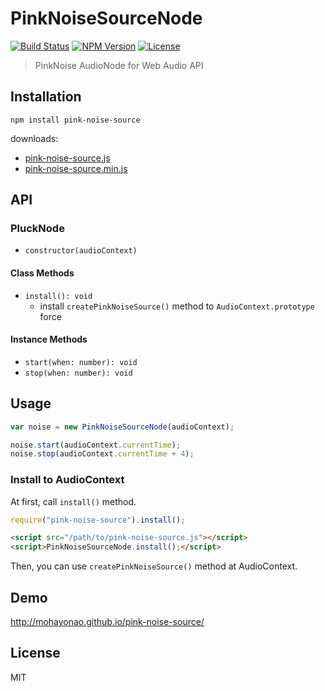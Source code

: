 # PinkNoiseSourceNode
[![Build Status](http://img.shields.io/travis/mohayonao/pink-noise-source.svg?style=flat-square)](https://travis-ci.org/mohayonao/pink-noise-source)
[![NPM Version](http://img.shields.io/npm/v/pink-noise-source.svg?style=flat-square)](https://www.npmjs.org/package/pink-noise-source)
[![License](http://img.shields.io/badge/license-MIT-brightgreen.svg?style=flat-square)](http://mohayonao.mit-license.org/)

> PinkNoise AudioNode for Web Audio API

## Installation

```
npm install pink-noise-source
```

downloads:

- [pink-noise-source.js](https://raw.githubusercontent.com/mohayonao/pink-noise-source/master/build/pink-noise-source.js)
- [pink-noise-source.min.js](https://raw.githubusercontent.com/mohayonao/pink-noise-source/master/build/pink-noise-source.min.js)

## API
### PluckNode
- `constructor(audioContext)`

#### Class Methods
- `install(): void`
  - install `createPinkNoiseSource()` method to `AudioContext.prototype` force

#### Instance Methods
- `start(when: number): void`
- `stop(when: number): void`

## Usage

```js
var noise = new PinkNoiseSourceNode(audioContext);

noise.start(audioContext.currentTime);
noise.stop(audioContext.currentTime + 4);
```

### Install to AudioContext

At first, call `install()` method.

```js
require("pink-noise-source").install();
```

```html
<script src="/path/to/pink-noise-source.js"></script>
<script>PinkNoiseSourceNode.install();</script>
```

Then, you can use `createPinkNoiseSource()` method at AudioContext.

## Demo

http://mohayonao.github.io/pink-noise-source/

## License

MIT
